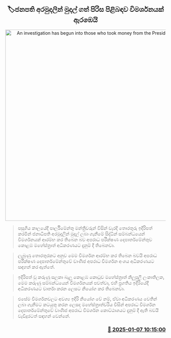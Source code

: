 <p align='center'><b><h2 align='center' title='An investigation has begun into those who took money from the Presidential Fund.'>🏷ජනපති අරමුදලින් මුදල් ගත් පිරිස පිළිබඳ​ව විමර්ශනයක් ඇරඹෙයි</h2></b></p>
<p align='center'><img src='https://helakuru.sgp1.cdn.digitaloceanspaces.com/esana/images/lib/president-fund-new.jpg' width='600' alt='An investigation has begun into those who took money from the Presidential Fund.'></p>

> පසුගිය කාලයේදී පාර්ලිමේන්තු මන්ත්‍රීවරුන් විසින් වැරදි තොරතුරු ඉදිරිපත් කරමින් ජනාධිපති අරමුදලින් මුදල් ලබා ගැනීමේ සිද්ධින් සම්බන්ධයෙන් විමර්ශනයක් ආරම්භ කර තිබෙන බව අපරාධ පරීක්ෂණ දෙපාර්තමේන්තුව කොළඹ මහේස්ත්‍රාත් අධිකරණයට දැනුම් දී තිබෙනවා.

> ලැබුණු තොරතුරකට අනුව මෙම විමර්ශන ආරම්භ කර තිබෙන බවයි අපරාධ පරීක්ෂණ දෙපාර්තමේන්තුවේ වාණිජ අපරාධ විමර්ශන අංශය අධිකරණයට සඳහන් කර ඇත්තේ.

> ඉදිරිපත් වූ කරුණු සලකා බැලූ කොළඹ කොටුව මහේස්ත්‍රාත් නිලුපුලී ලංකාතිලක, මෙම කරුණු සම්බන්ධයෙන් විමර්ශනයක් පවත්වා, එහි ප්‍රගතිය ඉදිරියේදී අධිකරණයට වාර්තා කරන ලෙසට නියෝග කර තිබෙනවා.

> එසේම විමර්ශනවලට අවශ්‍ය ඉදිරි නියෝග වේ නම්, ඒවා අධිකරණය වෙතින් ලබා ගැනීමට කටයුතු කරන ලෙසද මහේස්ත්‍රාත්වරිය විසින් අපරාධ විමර්ශන දෙපාර්තමේන්තුවේ වාණිජ අපරාධ විමර්ශන කොට්ඨාශයට දැනුම් දී ඇති බවයි වැඩිදුරටත් සඳහන් වෙන්නේ. 



<h3 align='right'><a href='https://www.helakuru.lk/esana/p/106377/'>📅 2025-01-07 10:15:00</a></h3>
